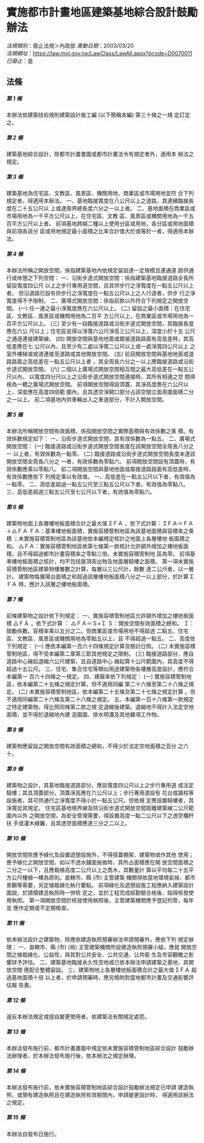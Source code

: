 # 實施都市計畫地區建築基地綜合設計鼓勵辦法

*法規類別*：廢止法規＞內政部
*異動日期*：2003/03/20  
*法規網址*：https://law.moj.gov.tw/LawClass/LawAll.aspx?pcode=D0070011
*已廢止*：是


## 法條
##### 第 1 條
本辦法依建築技術規則建築設計施工編 (以下簡稱本編) 第三十條之一規
定訂定之。

##### 第 2 條
建築基地綜合設計，除都市計畫書圖或都市計畫法令有規定者外，適用本
辦法之規定。

##### 第 3 條
建築基地為住宅區、文教區、風景區、機關用地、商業區或市場用地並符
合下列規定者，得適用本辦法。
一、基地臨接寬度在八公尺以上之道路，其連續臨接長度在二十五公尺以
    上或達周界總長度六分之一以上者。
二、基地面積在商業區或市場用地為一千平方公尺以上，在住宅區、文教
    區、風景區或機關用地為一千五百平方公尺以上者。
前項基地跨越二種以上使用分區或用地，各分區或用地面積與前項各該分
區或用地規定最小面積之比率合計值大於或等於一者，得適用本辦法。


##### 第 4 條
本辦法所稱之開放空間，係指建築基地內依規定留設達一定規模且連通道
路供通行或休憩之下列空間：
一、沿街步道式開放空間：係指建築基地臨接道路全長所留設寬度四公尺
    以上之步行專用道空間，且其供步行之淨寬度在一點五公尺以上者。
    但沿道路已設有供步行之淨寬度在一點五公尺以上之人行道者，供步
    行之淨寬度得不予限制。
二、廣場式開放空間：係指前款以外符合下列規定之開放空間。
 (一) 任一邊之最小淨寬度應在六公尺以上。
 (二) 留設之最小面積：在住宅區、文教區、風景區或機關用地為二百平
      方公尺以上，在商業區或市場用地為一百平方公尺以上。
 (三) 至少有一段臨接道路或沿街步道式開放空間，其臨接長度應在六公
      尺以上；住宅區並得以淨寬六公尺淨高三公尺以上，深度小於十五
      公尺之通道連接建築線。
 (四) 開放空間與基地地面或鄰接道路路面有高低差時，其高低差應在七
      公尺以內，且至少有二處以淨寬二公尺以上或一處淨寬四公尺以上
      之室外樓梯或坡道連接至道路或其他開放空間。
 (五) 前目開放空間與基地地面或道路路面之高低差在一點五公尺以上者
      ，其全周長六分之一以上應臨接道路或沿街步道式開放空間。
 (六) 二個以上廣場式開放空間相互間之最大高低差在一點五公尺以內，
      以寬度四分尺以上之沿街步道式開放空間連接時，其所有相連之空
      間得視為一體之廣場式開放空間。
前項開放空間得設頂蓋，其淨高度應在六公尺以上，深度應在高度四倍範
圍內，且其透空淨開口部分占該空間立面周圍面積二分之一以上。
前二項基地內供車輛出入之車道部分，不計入開放空間。


##### 第 5 條
本辦法所稱開放空間有效面積，係指開放空間之實際面積與有效係數之乘
積。有效係數規定如下：
一、沿街步道式開放空間，其有效係數為一點五。
二、廣場式開放空間：
 (一) 臨接道路或沿街步道式開放空間長度在該開放空間全周長八分之一
      以上者，有效係數為一點零。
 (二) 臨接道路或沿街步道式開放空間長度未達該開放空間全周長八分之
      一者，有效係數為零點六。
前項開放空間設有頂蓋時，有效係數應乘以零點八。
前二項開放空間與基地地面或鄰接道路路面有高低差時，有效係數應依下
列規定乘以有效值。
一、高低差在一點五公尺以下者，有效值為一點零。
二、高低差超過一點五公尺至三點五公尺以下者，有效值為零點八。
三、高低差超過三點五公尺至七公尺以下者，有效值為零點六。


##### 第 6 條
建築物地面上各層樓地板面積合計之最大值 ΣＦＡ ，依下式計算：
ΣＦＡ＝ＦＡ＋△ＦＡ
ＦＡ：基準樓地板面積，實施容積管制地區為該基地面積與容積率之乘積
      ；未實施容積管制地區為該基地依本編規定核計之地面上各層樓地
      板面積之和。
△ＦＡ：實施容積管制地區依第七條第一款核計允許額外增加之樓地板面
        積，且不得超過都市計畫容積率之零點三倍。未實施容積管制地
        區為零。
前項基準樓地板面積之核計，均不包括屋頂突出物及地面層騎樓之面積。
第一項未實施容積管制地區建築物樓層數之計算，每層以三公尺計，餘數
達二公尺者，以一層計。
建築物每層陽台面積之和超過該層樓地板面積八分之一以上部分，於計算
ΣＦＡ  時，應計入該層之樓地板面積。

##### 第 7 條
前條建築物之設計依下列規定：
一、實施容積管制地區允許額外增加之樓地板面積 △ＦＡ ，依下式計算
    ：
    △ＦＡ＝Ｓ×Ｉ
    Ｓ：開放空間有效面積之總和。
    Ｉ：鼓勵係數。容積率乘以五分之二。但商業區或市場用地不得超過
        二點五，住宅區、文教區、風景區或機關用地為零點五以上，且
        不得超過一點五。
二、高度依下列規定：
 (一) 應依本編第一百六十四條規定計算及檢討日照。
 (二) 未實施容積管制地區，得不受本編第二章第三節其他規定之限制。
 (三) 臨接道路部分，應自道路中心線起退縮六公尺建築，且自道路中心
      線起算十公尺範圍內，其高度不得超過十五公尺。
三、住宅、集合住宅等類似用途建築物各樓層高度設計，應符合本編第一
    百六十四條之一規定。
四、建蔽率依下列規定：
 (一) 實施容積管制地區，依本編第二十五條之規定計算。但不適用同編
      第二十六條至第二十八條之規定。
 (二) 未實施容積管制地區，依本編第二十五條及第二十七條之規定計算
      。但不適用同編第二十六條及第二十八條之規定。
五、本編第一百十八條第一款規定之特定建築物，得比照同條第二款之規
    定退縮後建築。退縮地不得計入法定空地面積，並不得於退縮地內建
    造圍牆、排水明溝及其他雜項工作物。


##### 第 8 條
建築物應留設之開放空間有效面積之總和，不得少於法定空地面積之百分
之六十。

##### 第 9 條
建築物之設計，其基地臨接道路部分，應設寬度四公尺以上之步行專用道
或法定騎樓；其具頂蓋部分，頂蓋淨高應在六公尺以上；步行專用道設有
花台或牆柱等設施者，其可供通行之淨寬度不得小於一點五公尺。但依規
定應設置騎樓者，其淨寬從其規定。
住宅區基地境界線及除沿街步道式開放空間距離建築線二公尺範圍內以外
之開放空間，為安全管理需要，得設置高度一點二公尺以下之透空欄杆扶
手或灌木綠籬，且其透空面積應達三分之二以上。

##### 第 10 條
開放空間除應予綠化及設置遊憩設施外，不得搭蓋棚架、建築物或作其他
使用；應予綠化之開放空間，如以不透水舖面施做時，其所占面積應在開
放空間面積之二分之一以下，且應栽植高度二公尺以上之喬木，其數量計
算以平均每二十五平方公尺種植一棵為原則。直轄市、縣 (市) 主管建築
機關得依當地環境氣候、都市景觀等需要，另定植栽綠化執行要點。
前項綠化及遊憩設施工程應納入建築設計圖說，於請領建造執照時一併核
定之，並於工程完成經勘驗合格後，始得核發使用執照。
第一項開放空間於核發使用執照後，主管建築機關應予登記列管，每年並
應作定期或不定期檢查。

##### 第 11 條
依本辦法設計之建築物，除應依建造執照預審辦法申請預審外，應依下列
規定辦理：
一、直轄市、縣 (市)  (局) 主管建築機關所設建造執照預審小組，應就
    開放空間之植栽綠化、公益性，與其對公共安全、公共交通、公共衛
    生及市容觀瞻之影響詳予評估。
二、建築基地臨接永久性空地或已依本辦法申請建築之基地，其開放空間
    應配合整體留設。
三、建築物地上各層樓地板面積合計之最大值 ΣＦＡ 超過基地面積十倍
    以上者，於申請預審時，應另檢附對當地都市計畫及交通影響評估報
    告書。


##### 第 12 條
違反本辦法規定或擅自變更使用者，依建築法有關規定處罰。

##### 第 13 條
本辦法發布施行前，都市計畫書圖中規定依未實施容積管制地區綜合設計
鼓勵辦法辦理者，於本辦法發布施行後，依本辦法之規定辦理。

##### 第 14 條
本辦法發布施行前，依未實施容積管制地區綜合設計鼓勵辦法規定已申請
建造執照，或領有建造執照且在建造執照有效期間內，申請變更設計時，
得適用該辦法之規定。

##### 第 15 條
本辦法自發布日施行。


